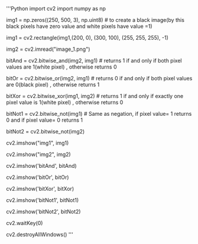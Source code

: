 
'''Python
import cv2
import numpy as np

img1 = np.zeros((250, 500, 3), np.uint8)  # to create a black image(by this black pixels have zero value and white pixels have value =1)

img1 = cv2.rectangle(img1,(200, 0), (300, 100), (255, 255, 255), -1)

img2 = cv2.imread("image_1.png")

bitAnd = cv2.bitwise_and(img2, img1)     # returns 1 if and only if both pixel values are 1(white pixel) , otherwise returns 0 

bitOr = cv2.bitwise_or(img2, img1)       # returns 0 if and only if both pixel values are 0(black pixel) , otherwise returns 1 

bitXor = cv2.bitwise_xor(img1, img2)     # returns 1 if and only if exactly one pixel value is 1(white pixel) , otherwise returns 0

bitNot1 = cv2.bitwise_not(img1)          # Same as negation, if pixel value= 1 returns 0 and if pixel value= 0 returns 1

bitNot2 = cv2.bitwise_not(img2)


cv2.imshow("img1", img1)

cv2.imshow("img2", img2)

cv2.imshow('bitAnd', bitAnd)

cv2.imshow('bitOr', bitOr)

cv2.imshow('bitXor', bitXor)

cv2.imshow('bitNot1', bitNot1)

cv2.imshow('bitNot2', bitNot2)

cv2.waitKey(0)

cv2.destroyAllWindows()
'''
